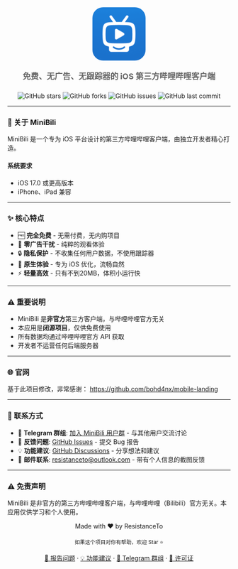 <div align="center">
  <img src="public/MiniBili.png" alt="MiniBili Logo" width="120" height="120" style="border-radius: 24px;">

  <p style="font-size: 18px; color: #666; margin-bottom: 24px;">
    <strong>免费、无广告、无跟踪器的 iOS 第三方哔哩哔哩客户端</strong>
  </p>

  <p>
    <img alt="GitHub stars" src="https://img.shields.io/github/stars/ResistanceTo/MiniBili-WEB?style=flat-square&logo=github">
    <img alt="GitHub forks" src="https://img.shields.io/github/forks/ResistanceTo/MiniBili-WEB?style=flat-square&logo=github">
    <img alt="GitHub issues" src="https://img.shields.io/github/issues/ResistanceTo/MiniBili-WEB?style=flat-square&logo=github">
    <img alt="GitHub last commit" src="https://img.shields.io/github/last-commit/ResistanceTo/MiniBili-WEB?style=flat-square&logo=github">
  </p>
</div>

---

### 📱 关于 MiniBili

MiniBili 是一个专为 iOS 平台设计的第三方哔哩哔哩客户端，由独立开发者精心打造。

####  系统要求
- iOS 17.0 或更高版本
- iPhone、iPad 兼容

---

### ✨ 核心特点

- 🆓 **完全免费** - 无需付费，无内购项目
- 🚫 **零广告干扰** - 纯粹的观看体验
- 🔒 **隐私保护** - 不收集任何用户数据，不使用跟踪器
- 📱 **原生体验** - 专为 iOS 优化，流畅自然
- ⚡ **轻量高效** - 只有不到20MB，体积小运行快

---

### ⚠️ 重要说明

- MiniBili 是**非官方**第三方客户端，与哔哩哔哩官方无关
- 本应用是**闭源项目**，仅供免费使用
- 所有数据均通过哔哩哔哩官方 API 获取
- 开发者不运营任何后端服务器

---

### 🌐 官网

基于此项目修改，非常感谢： https://github.com/bohd4nx/mobile-landing

---


### 📮 联系方式

- 💬 **Telegram 群组**: [加入 MiniBili 用户群](https://t.me/MiniBiliGroup) - 与其他用户交流讨论
- 🐛 **反馈问题**: [GitHub Issues](https://github.com/ResistanceTo/MiniBili-WEB/issues) - 提交 Bug 报告
- 💡 **功能建议**: [GitHub Discussions](https://github.com/ResistanceTo/MiniBili-WEB/discussions) - 分享想法和建议
- 📧 **邮件联系**: [resistanceto@outlook.com](resistanceto@outlook.com) - 带有个人信息的截图反馈

---

### ⚠️ 免责声明

MiniBili 是非官方的第三方哔哩哔哩客户端，与哔哩哔哩（Bilibili）官方无关。本应用仅供学习和个人使用。

<div align="center">
  <p>Made with ❤️ by ResistanceTo</p>

  <p>
    <sub>如果这个项目对你有帮助，欢迎 Star ⭐</sub>
  </p>

  <p>
    <a href="https://github.com/ResistanceTo/MiniBili-WEB/issues">🐛 报告问题</a>
    ·
    <a href="https://github.com/ResistanceTo/MiniBili-WEB/discussions">💡 功能建议</a>
    ·
    <a href="https://t.me/MiniBiliGroup">💬 Telegram 群组</a>
    ·
    <a href="https://github.com/ResistanceTo/MiniBili-WEB/blob/main/LICENSE">📄 许可证</a>
  </p>
</div>